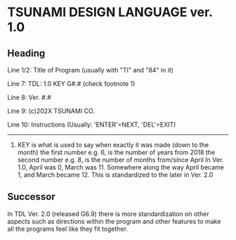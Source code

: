 TSUNAMI DESIGN LANGUAGE ver. 1.0
==

Heading
---

Line 1/2: Title of Program (usually with "TI" and "84" in it)

Line 7: TDL: 1.0 KEY G#.# (check footnote 1)

Line 8: Ver. #.#

Line 9: (c)202X TSUNAMI CO.

Line 10: Instructions (Usually: 'ENTER'=NEXT, 'DEL'=EXIT)

____
1. KEY is what is used to say when exactly it was made (down to the month)
   the first number e.g. 6, is the number of years from 2018
   the second number e.g. 8, is the number of months from/since April
   In Ver. 1.0, April was 0, March was 11. Somewhere along the way
   April became 1, and March became 12. This is standardized
   to the later in Ver. 2.0

Successor
---
In TDL Ver. 2.0 (released G6.9) there is more standardization on other
aspects such as directions within the program and other features to
make all the programs feel like they fit together.
